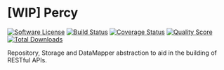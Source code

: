 # [WIP] Percy

[![Software License](https://img.shields.io/badge/license-MIT-brightgreen.svg?style=flat-square)](LICENSE)
[![Build Status](https://img.shields.io/travis/hmsweb/percy/master.svg?style=flat-square)](https://travis-ci.org/hmsweb/percy)
[![Coverage Status](https://img.shields.io/scrutinizer/coverage/g/hmsweb/percy.svg?style=flat-square)](https://scrutinizer-ci.com/g/hmsweb/percy/code-structure)
[![Quality Score](https://img.shields.io/scrutinizer/g/hmsweb/percy.svg?style=flat-square)](https://scrutinizer-ci.com/g/hmsweb/percy)
[![Total Downloads](https://img.shields.io/packagist/dt/acredula/percy.svg?style=flat-square)](https://packagist.org/packages/acredula/percy)

Repository, Storage and DataMapper abstraction to aid in the building of RESTful APIs.
